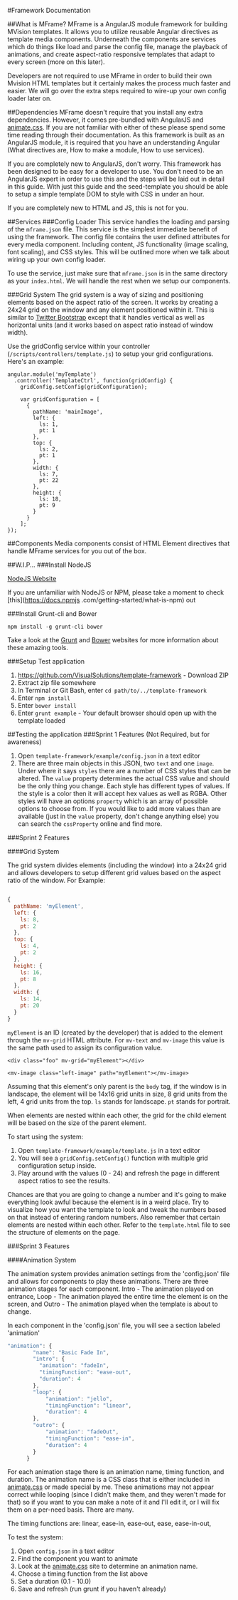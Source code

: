 #Framework Documentation

##What is MFrame?
MFrame is a AngularJS module framework for building MVision templates. It allows you to utilize reusable Angular
directives as template media components. Underneath the components are services which do things like load and parse
the config file, manage the playback of animations, and create aspect-ratio responsive templates that adapt to every
screen (more on this later).


Developers are not required to use MFrame in order to build their own Mvision HTML templates but it certainly makes the
process much faster and easier. We will go over the extra steps required to wire-up your own config loader later on.

##Dependencies
MFrame doesn't require that you install any extra dependencies. However, it comes pre-bundled with AngularJS and
[animate.css](https://daneden.github.io/animate.css/). If you are not familiar with either of these please spend some time reading through their documentation.
 As this framework is built as an AngularJS module, it is required that you have an understanding Angular (What
 directives are, How to make a module, How to use services).

 If you are completely new to AngularJS, don't worry. This framework has been designed to be easy for a developer to
 use. You don't need to be an AngularJS expert in order to use this and the steps will be laid out in detail in this
  guide. With just this guide and the seed-template you should be able to setup a simple template DOM to style with
  CSS in under an hour.

 If you are completely new to HTML and JS, this is not for you.

##Services
###Config Loader
This service handles the loading and parsing of the `mframe.json` file. This service is the simplest immediate
benefit of using the framework. The config file contains the user defined attributes for every media component.
Including content, JS functionality (image scaling, font scaling), and CSS styles. This will be outlined more when we
talk about wiring up your own config loader.

To use the service, just make sure that `mframe.json` is in the same directory as your `index.html`. We will
handle the rest when we setup our components.

###Grid System
The grid system is a way of sizing and positioning elements based on the aspect ratio of the screen. It works by
creating a 24x24 grid on the window and any element positioned within it. This is similar to [Twitter
Bootstrap](www.getbootstrap.com) except that it handles vertical as well as horizontal units (and it works based on
aspect ratio instead of
window width).


Use the gridConfig service within your controller (`/scripts/controllers/template.js`) to setup your grid
configurations. Here's an example:


    angular.module('myTemplate')
      .controller('TemplateCtrl', function(gridConfig) {
        gridConfig.setConfig(gridConfiguration);

        var gridConfiguration = [
          {
            pathName: 'mainImage',
            left: {
              ls: 1,
              pt: 1
            },
            top: {
              ls: 2,
              pt: 1
            },
            width: {
              ls: 7,
              pt: 22
            },
            height: {
              ls: 18,
              pt: 9
            }
          }
        ];
    });


##Components
Media components consist of HTML Element directives that handle MFrame services for you out of the box.



##W.I.P...
###Install NodeJS

 [NodeJS Website](https://nodejs.org/)

 If you are unfamiliar with NodeJS or NPM, please take a moment to check [this](https://docs.npmjs
 .com/getting-started/what-is-npm) out

###Install Grunt-cli and Bower

`npm install -g grunt-cli bower`

Take a look at the [Grunt](http://gruntjs.com/) and [Bower](http://bower.io/) websites for more information about
these amazing tools.

###Setup Test application

  1. https://github.com/VisualSolutions/template-framework - Download ZIP
  2. Extract zip file somewhere
  3. In Terminal or Git Bash, enter `cd path/to/../template-framework`
  4. Enter `npm install`
  5. Enter `bower install`
  6. Enter `grunt example` - Your default browser should open up with the template loaded

##Testing the application
###Sprint 1 Features (Not Required, but for awareness)

  1. Open `template-framework/example/config.json` in a text editor
  2. There are three main objects in this JSON, two `text` and one `image`. Under where it says `styles` there are a number of CSS styles that can be altered. The `value` property determines the actual CSS value and should be the only thing you change. Each style has different types of values. If the style is a color then it will accept hex values as well as RGBA. Other styles will have an options `property` which is an array of possible options to choose from. If you would like to add more values than are available (just in the `value` property, don't change anything else) you can search the `cssProperty` online and find more.

###Sprint 2 Features

####Grid System

The grid system divides elements (including the window) into a 24x24 grid and allows developers to setup different grid values based on the aspect ratio of the window. For Example:
````javascript

{
  pathName: 'myElement',
  left: {
    ls: 8,
    pt: 2
  },
  top: {
    ls: 4,
    pt: 2
  },
  height: {
    ls: 16,
    pt: 8
  },
  width: {
    ls: 14,
    pt: 20
  }
}
````
`myElement` is an ID (created by the developer) that is added to the element through the `mv-grid` HTML attribute. For `mv-text` and `mv-image` this value is the same path used to assign its configuration value.

`<div class="foo" mv-grid="myElement"></div>`

`<mv-image class="left-image" path="myElement"></mv-image>`

Assuming that this element's only parent is the `body` tag, if the window is in landscape, the element will be 14x16 grid units in size, 8 grid units from the left, 4 grid units from the top. `ls` stands for landscape. `pt` stands for portrait.

When elements are nested within each other, the grid for the child element will be based on the size of the parent element.

  To start using the system:

  1. Open `template-framework/example/template.js` in a text editor
  2. You will see a `gridConfig.setConfig()` function with multiple grid configuration setup inside.
  3. Play around with the values (0 - 24) and refresh the page in different aspect ratios to see the results.

Chances are that you are going to change a number and it's going to make everything look awful because the element is in a weird place. Try to visualize how you want the template to look and tweak the numbers based on that instead of entering random numbers. Also remember that certain elements are nested within each other. Refer to the `template.html` file to see the structure of elements on the page.


###Sprint 3 Features

####Animation System

The animation system provides animation settings from the 'config.json' file and allows for components to play these
animations. There are three animation stages for each component. Intro - The animation played on entrance, Loop - The
 animation played the entire time the element is on the screen, and Outro - The animation played when the template is
  about to change.

  In each component in the 'config.json' file, you will see a section labeled 'animation'

````javascript
"animation": {
        "name": "Basic Fade In",
        "intro": {
          "animation": "fadeIn",
          "timingFunction": "ease-out",
          "duration": 4
        },
        "loop": {
            "animation": "jello",
            "timingFunction": "linear",
            "duration": 4
        },
        "outro": {
            "animation": "fadeOut",
            "timingFunction": "ease-in",
            "duration": 4
        }
      }
````

For each animation stage there is an animation name, timing function, and duration. The animation name is a CSS class
 that is either included in [animate.css](https://daneden.github.io/animate.css/) or made special by me. These
 animations may not appear correct while looping (since I didn't make them, and they weren't made for that) so if you
 want to you can make a note of it and I'll edit it, or I will fix them on a per-need basis. There are many.

 The timing functions are:
    linear,
    ease-in,
    ease-out,
    ease,
    ease-in-out,

 To test the system:

1. Open `config.json` in a text editor
2. Find the component you want to animate
3. Look at the [animate.css](https://daneden.github.io/animate.css/) site to determine an animation name.
4. Choose a timing function from the list above
5. Set a duration (0.1 - 10.0)
6. Save and refresh (run grunt if you haven't already)